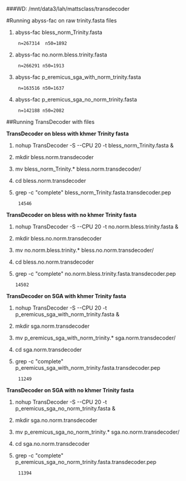 ###WD: /mnt/data3/lah/mattsclass/transdecoder



#Running abyss-fac on raw trinity.fasta files

1. abyss-fac bless_norm_Trinity.fasta

		n=267314  n50=1892
		
2. abyss-fac no.norm.bless.trinity.fasta

		n=266291 n50=1913

3. abyss-fac p_eremicus_sga_with_norm_trinity.fasta

		n=163516 n50=1637
		
4. abyss-fac p_eremicus_sga_no_norm_trinity.fasta

		n=142188 n50=2082
		
		
##Running TransDecoder with files 

**TransDecoder on bless with khmer Trinity fasta**

1. nohup TransDecoder -S --CPU 20 -t bless_norm_Trinity.fasta &
2. mkdir bless.norm.transdecoder
3. mv bless_norm_Trinity.* bless.norm.transdecoder/
4. cd bless.norm.transdecoder
5. grep -c "complete" bless_norm_Trinity.fasta.transdecoder.pep
		
		14546

**TransDecoder on bless with no khmer Trinity fasta**

1. nohup TransDecoder -S --CPU 20 -t no.norm.bless.trinity.fasta &
2.  mkdir bless.no.norm.transdecoder
3.  mv no.norm.bless.trinity.* bless.no.norm.transdecoder/
4.  cd bless.no.norm.transdecoder
5.  grep -c "complete" no.norm.bless.trinity.fasta.transdecoder.pep

		14502

**TransDecoder on SGA with khmer Trinity fasta**

1. nohup TransDecoder -S --CPU 20 -t p_eremicus_sga_with_norm_trinity.fasta &
2. mkdir sga.norm.transdecoder
3. mv p_eremicus_sga_with_norm_trinity.* sga.norm.transdecoder/
4. cd sga.norm.transdecoder
5. grep -c "complete" p_eremicus_sga_with_norm_trinity.fasta.transdecoder.pep

		11249


**TransDecoder on SGA with no khmer Trinity fasta**

1. nohup TransDecoder -S --CPU 20 -t p_eremicus_sga_no_norm_trinity.fasta &
2. mkdir sga.no.norm.transdecoder
3. mv p_eremicus_sga_no_norm_trinity.* sga.no.norm.transdecoder/
4. cd sga.no.norm.transdecoder
5. grep -c "complete" p_eremicus_sga_no_norm_trinity.fasta.transdecoder.pep

		11394